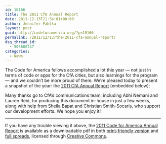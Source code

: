 ```yaml
---
id: 10166
title: The 2011 CfA Annual Report
date: 2011-12-13T21:34:01+00:00
author: Jennifer Pahlka
layout: post
guid: http://codeforamerica.org/?p=10166
permalink: /2011/12/13/the-2011-cfa-annual-report/
dsq_thread_id:
  - 503688747
categories:
  - News
---
```

The Code for America fellows accomplished a lot this year &#8212; not just in terms of code or apps for the CfA cities, but also learnings for the program &#8212; and we couldn&#8217;t be more proud of them. We&#8217;re pleased today to present a snapshot of the year: the [2011 CfA Annual Report](http://codeforamerica.org/2011report) (embedded below):



Many thanks go to CfA&#8217;s communications team, including Abhi Nemani and Lauren Reid, for producing this document in-house in just a few weeks, along with help from Sheila Bapat and Christian Smith-Socaris, who support our development efforts. We hope you enjoy it!

<hr style="color: #ccc;" />

[<img src="http://codeforamerica.org/wp-content/uploads/2011/12/download.png" alt="" title="download" class="alignleft size-full wp-image-10078" />](http://codeforamerica.org/pdf/2011_CfA_Report.pdf)If you have any trouble viewing it above, the [2011 Code for America Annual Report](http://codeforamerica.org/pdf/2011_CfA_Report.pdf) is available as a downloadable pdf in both [print-friendly version](http://codeforamerica.org/pdf/2011_CfA_Report_Print.pdf) and [full spreads](http://codeforamerica.org/pdf/2011_CfA_Report.pdf), licensed through <a rel="license" href="http://creativecommons.org/licenses/by-nc/3.0/">Creative Commons</a>.